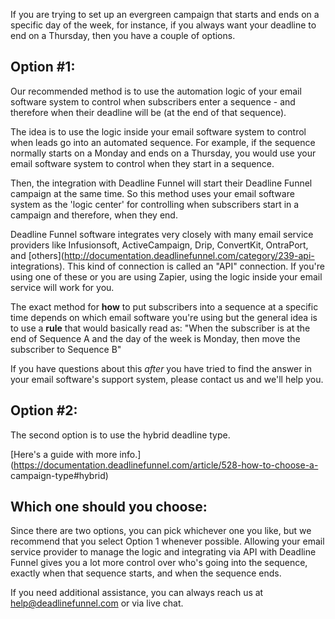 If you are trying to set up an evergreen campaign that starts and ends on a
specific day of the week, for instance, if you always want your deadline to
end on a Thursday, then you have a couple of options.

## Option #1:

Our recommended method is to use the automation logic of your email software
system to control when subscribers enter a sequence - and therefore when their
deadline will be (at the end of that sequence).

The idea is to use the logic inside your email software system to control when
leads go into an automated sequence. For example, if the sequence normally
starts on a Monday and ends on a Thursday, you would use your email software
system to control when they start in a sequence.

Then, the integration with Deadline Funnel will start their Deadline Funnel
campaign at the same time. So this method uses your email software system as
the 'logic center' for controlling when subscribers start in a campaign and
therefore, when they end.

Deadline Funnel software integrates very closely with many email service
providers like Infusionsoft, ActiveCampaign, Drip, ConvertKit, OntraPort, and
[others](http://documentation.deadlinefunnel.com/category/239-api-
integrations). This kind of connection is called an "API" connection. If
you're using one of these or you are using Zapier, using the logic inside your
email service will work for you.

The exact method for **how**  to put subscribers into a sequence at a specific
time depends on which email software you're using but the general idea is to
use a **rule**  that would basically read as: "When the subscriber is at the
end of Sequence A and the day of the week is Monday, then move the subscriber
to Sequence B"

If you have questions about this _after_  you have tried to find the answer in
your email software's support system, please contact us and we'll help you.

## Option #2:

The second option is to use the hybrid deadline type.

[Here's a guide with more
info.](https://documentation.deadlinefunnel.com/article/528-how-to-choose-a-
campaign-type#hybrid)  

## Which one should you choose:

Since there are two options, you can pick whichever one you like, but we
recommend that you select Option 1 whenever possible. Allowing your email
service provider to manage the logic and integrating via API with Deadline
Funnel gives you a lot more control over who's going into the sequence,
exactly when that sequence starts, and when the sequence ends.

If you need additional assistance, you can always reach us at
[help@deadlinefunnel.com](mailto:mailto:help@deadlinefunnel.com) or via live
chat.

